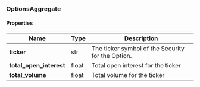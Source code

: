 

[//]: # (CLASS:OptionsAggregate)

[//]: # (KIND:object)

### OptionsAggregate

#### Properties

[//]: # (START_DEFINITION)

Name | Type | Description
------------ | ------------- | -------------
**ticker** | str | The ticker symbol of the Security for the Option. &nbsp;
**total_open_interest** | float | Total open interest for the ticker &nbsp;
**total_volume** | float | Total volume for the ticker &nbsp;

[//]: # (END_DEFINITION)




